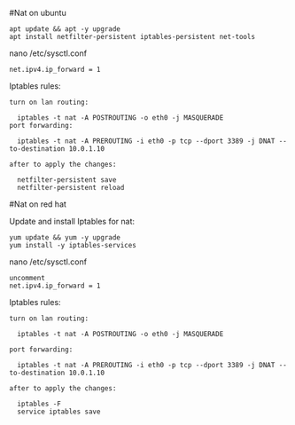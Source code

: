 #Nat on ubuntu 
```
apt update && apt -y upgrade
apt install netfilter-persistent iptables-persistent net-tools
```
nano /etc/sysctl.conf
```
net.ipv4.ip_forward = 1
``` 
Iptables rules:
```
turn on lan routing:

  iptables -t nat -A POSTROUTING -o eth0 -j MASQUERADE
port forwarding:

  iptables -t nat -A PREROUTING -i eth0 -p tcp --dport 3389 -j DNAT --to-destination 10.0.1.10

after to apply the changes:

  netfilter-persistent save
  netfilter-persistent reload
```

#Nat on red hat 

Update and install Iptables for nat:
```
yum update && yum -y upgrade
yum install -y iptables-services
```

nano /etc/sysctl.conf
```
uncomment
net.ipv4.ip_forward = 1
```

Iptables rules:
```
turn on lan routing:

  iptables -t nat -A POSTROUTING -o eth0 -j MASQUERADE

port forwarding:
  
  iptables -t nat -A PREROUTING -i eth0 -p tcp --dport 3389 -j DNAT --to-destination 10.0.1.10

after to apply the changes:
  
  iptables -F
  service iptables save
```
